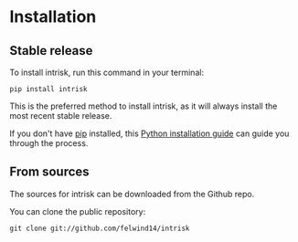 # Installation

## Stable release

To install intrisk, run this command in your terminal:

```
pip install intrisk
```

This is the preferred method to install intrisk, as it will always install the most recent stable release.

If you don't have [pip](https://pip.pypa.io) installed, this [Python installation guide](http://docs.python-guide.org/en/latest/starting/installation/) can guide you through the process.

## From sources

The sources for intrisk can be downloaded from the Github repo.

You can clone the public repository:

```
git clone git://github.com/felwind14/intrisk
```
